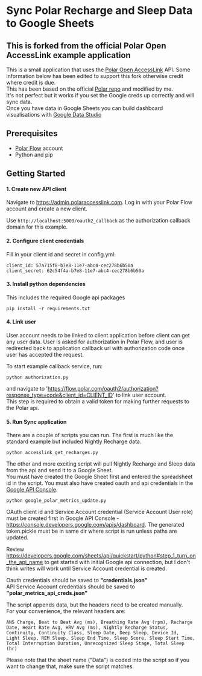 # Sync Polar Recharge and Sleep Data to Google Sheets
## This is forked from the official Polar Open AccessLink example application

This is a small application that uses the [Polar Open AccessLink](https://www.polar.com/accesslink-api) API.
Some information below has been edited to support this fork otherwise credit where credit is due.  
This has been based on the official [Polar repo](https://github.com/polarofficial/accesslink-example-python) and modified by me.  
It's not perfect but it works if you set the Google creds up correctly and will sync data.  
Once you have data in Google Sheets you can build dashboard visualisations with [Google Data Studio](https://datastudio.google.com)

## Prerequisites

* [Polar Flow](https://flow.polar.com) account
* Python and pip

## Getting Started

#### 1. Create new API client 
 
Navigate to https://admin.polaraccesslink.com. Log in with your Polar Flow account and create a new client.

Use `http://localhost:5000/oauth2_callback` as the authorization callback domain for this example.
  
#### 2. Configure client credentials

Fill in your client id and secret in config.yml:

```
client_id: 57a715f8-b7e8-11e7-abc4-cec278b6b50a
client_secret: 62c54f4a-b7e8-11e7-abc4-cec278b6b50a
```
  
#### 3. Install python dependencies
This includes the required Google api packages

```
pip install -r requirements.txt
```

#### 4. Link user 

User account needs to be linked to client application before client can get any user data. User is asked for authorization 
in Polar Flow, and user is redirected back to application callback url with authorization code once user has accepted the request.
 
To start example callback service, run:

```
python authorization.py
```

and navigate to 'https://flow.polar.com/oauth2/authorization?response_type=code&client_id=CLIENT_ID' to link user account.  
This step is required to obtain a valid token for making further requests to the Polar api.

#### 5. Run Sync application
    
There are a couple of scripts you can run. The first is much like the standard example but included Nightly Recharge data.
```
python accesslink_get_recharges.py
```
The other and more exciting script will pull Nightly Recharge and Sleep data from the api and send it to a Google Sheet.  
You must have created the Google Sheet first and entered the spreadsheet id in the script. 
You must also have created oauth and api credentials in the [Google API Console](https://console.developers.google.com/apis/dashboard).
```
python google_polar_metrics_update.py
```
OAuth client id and Service Account credential (Service Account User role) must be created first in
Google API Console - https://console.developers.google.com/apis/dashboard.
The generated token.pickle must be in same dir where script is run unless paths are updated.

Review https://developers.google.com/sheets/api/quickstart/python#step_1_turn_on_the_api_name
to get started with initial Google api connection, but I don't think writes will work until Service Account
credential is created.  

Oauth credentials should be saved to **"credentials.json"**  
API Service Account credentials should be saved to **"polar_metrics_api_creds.json"**

The script appends data, but the headers need to be created manually.  
For your convenience, the relevant headers are:  
```
ANS Charge, Beat to Beat Avg (ms), Breathing Rate Avg (rpm), Recharge Date, Heart Rate Avg, HRV Avg (ms), Nightly Recharge Status, Continuity, Continuity Class, Sleep Date, Deep Sleep, Device Id,
Light Sleep, REM Sleep,	Sleep End Time,	Sleep Score, Sleep Start Time, Total Interruption Duration, Unrecognized Sleep Stage, Total Sleep (hr)
```
Please note that the sheet name ("Data") is coded into the script so if you want to change that, make sure the script matches.
